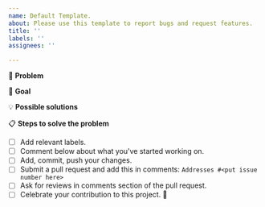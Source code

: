 ```yaml
---
name: Default Template.
about: Please use this template to report bugs and request features.
title: ''
labels: ''
assignees: ''

---
```


<!--- Provide a general summary of the issue in the Title above -->

🐞 **Problem**
<!--- Provide a detailed description of the change or addition you are proposing -->
<!--- If it is a feature or a bug, what problem is it solving-->

🎯 **Goal**
<!--- Why is this change important to you? How would you use it? -->
<!--- How can it benefit other users? -->

💡 **Possible solutions**
<!--- Not required, but suggest an idea for implementing additions or changes. -->

📋  **Steps to solve the problem**
- [ ] Add relevant labels.
- [ ] Comment below about what you've started working on.
- [ ] Add, commit, push your changes.
- [ ] Submit a pull request and add this in comments: `Addresses #<put issue number here>`
- [ ] Ask for reviews in comments section of the pull request.
- [ ] Celebrate your contribution to this project. 🎉
